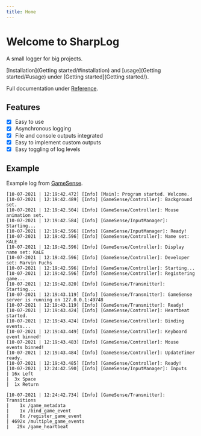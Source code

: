 ```yaml
---
title: Home
---
```


# Welcome to SharpLog
A small logger for big projects.

[Installation](Getting started/#installation) and [usage](Getting started/#usage) under [Getting started](Getting started/).

Full documentation under [Reference](/Reference/Logger/).

## Features
- [x] Easy to use
- [x] Asynchronous logging
- [x] File and console outputs integrated
- [x] Easy to implement custom outputs
- [x] Easy toggling of log levels

## Example
Example log from [GameSense](https://github.com/habetuz/GameSense).
```
[10-07-2021 | 12:19:42.472] [Info] [Main]: Program started. Welcome.
[10-07-2021 | 12:19:42.489] [Info] [GameSense/Controller]: Background set.
[10-07-2021 | 12:19:42.504] [Info] [GameSense/Controller]: Mouse animation set.
[10-07-2021 | 12:19:42.584] [Info] [GameSense/InputManager]: Starting...
[10-07-2021 | 12:19:42.596] [Info] [GameSense/InputManager]: Ready!
[10-07-2021 | 12:19:42.596] [Info] [GameSense/Controller]: Name set: KALE
[10-07-2021 | 12:19:42.596] [Info] [GameSense/Controller]: Display name set: KaLE
[10-07-2021 | 12:19:42.596] [Info] [GameSense/Controller]: Developer set: Marvin Fuchs
[10-07-2021 | 12:19:42.596] [Info] [GameSense/Controller]: Starting...
[10-07-2021 | 12:19:42.596] [Info] [GameSense/Controller]: Registering game...
[10-07-2021 | 12:19:42.820] [Info] [GameSense/Transmitter]: Starting...
[10-07-2021 | 12:19:43.119] [Info] [GameSense/Transmitter]: GameSense server is running on 127.0.0.1:49748
[10-07-2021 | 12:19:43.119] [Info] [GameSense/Transmitter]: Ready!
[10-07-2021 | 12:19:43.424] [Info] [GameSense/Controller]: Heartbeat started.
[10-07-2021 | 12:19:43.424] [Info] [GameSense/Controller]: Binding events...
[10-07-2021 | 12:19:43.449] [Info] [GameSense/Controller]: Keyboard event binned!
[10-07-2021 | 12:19:43.483] [Info] [GameSense/Controller]: Mouse events binned!
[10-07-2021 | 12:19:43.484] [Info] [GameSense/Controller]: UpdateTimer ready.
[10-07-2021 | 12:19:43.485] [Info] [GameSense/Controller]: Ready!
[10-07-2021 | 12:24:42.590] [Info] [GameSense/InputManager]: Inputs
| 16x Left
|  3x Space
|  1x Return

[10-07-2021 | 12:24:42.734] [Info] [GameSense/Transmitter]: Transitions
|    1x /game_metadata
|    1x /bind_game_event
|    8x /register_game_event
| 4692x /multiple_game_events
|   29x /game_heartbeat
```